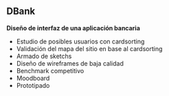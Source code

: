 ## DBank

**Diseño de interfaz de una aplicación bancaria**

- Estudio de posibles usuarios con cardsorting <br/>
- Validación del mapa del sitio en base al cardsorting <br/>
- Armado de sketchs <br/>
- Diseño de wireframes de baja calidad <br/>
- Benchmark competitivo <br/>
- Moodboard <br/>
- Prototipado

